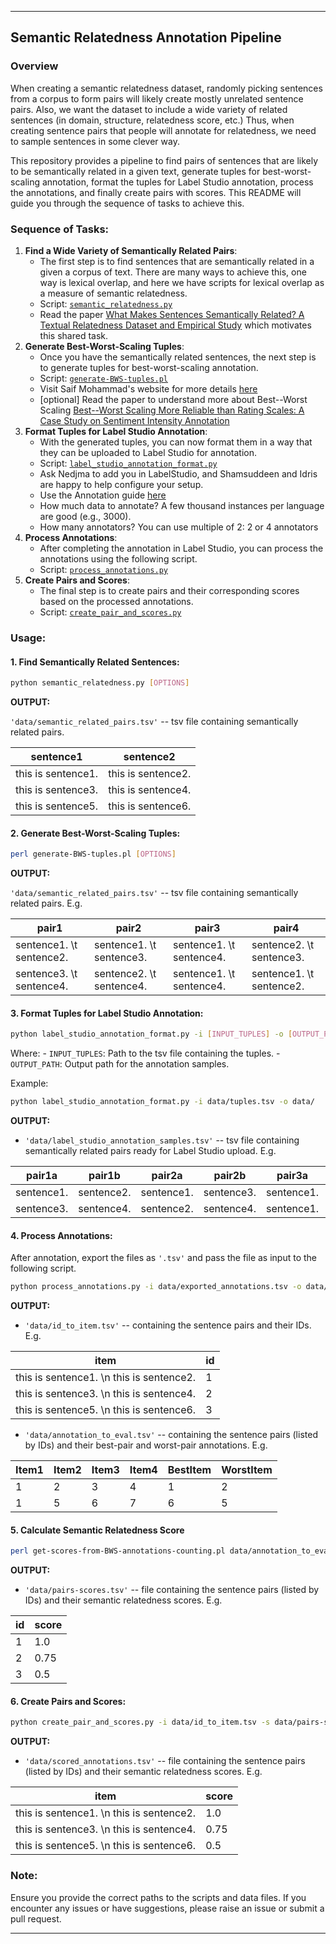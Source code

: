 ------------------------------------------------------------------------

## Semantic Relatedness Annotation Pipeline

### Overview

When creating a semantic relatedness dataset, randomly picking sentences from a corpus to form pairs will likely create mostly unrelated sentence pairs. Also, we want the dataset to include a wide variety of related sentences (in domain, structure, relatedness score, etc.) Thus, when creating sentence pairs that people will annotate for relatedness, we need to sample sentences in some clever way.
 
This repository provides a pipeline to find pairs of sentences that are likely to be semantically related in a given text, generate tuples for best-worst-scaling annotation, format the tuples for Label Studio annotation, process the annotations, and finally create pairs with scores. This README will guide you through the sequence of tasks to achieve this.

### Sequence of Tasks:

1.  **Find a Wide Variety of Semantically Related Pairs**:
    -   The first step is to find sentences that are semantically related in a given a corpus of text. There are many ways to achieve this, one way is lexical overlap, and here we have scripts for lexical overlap as a measure of semantic relatedness.
    -   Script: [`semantic_relatedness.py`](https://github.com/shmuhammadd/semantic_relatedness/blob/main/scripts/semantic_relatedness.py)
    -   Read the paper [What Makes Sentences Semantically Related? A Textual Relatedness Dataset and Empirical Study](https://arxiv.org/pdf/2110.04845.pdf) which motivates this shared task.
2.  **Generate Best-Worst-Scaling Tuples**:
    -   Once you have the semantically related sentences, the next step is to generate tuples for best-worst-scaling annotation.
    -   Script: [`generate-BWS-tuples.pl`](https://github.com/shmuhammadd/labelstudio-semrel-pipeline/blob/main/Best-Worst-Scaling-Scripts/generate-BWS-tuples.pl)
    -   Visit Saif Mohammad's website for more details [here](https://www.saifmohammad.com/WebPages/BestWorst.html)
    -   \[optional\] Read the paper to understand more about Best--Worst Scaling [Best--Worst Scaling More Reliable than Rating Scales: A Case Study on Sentiment Intensity Annotation](https://www.saifmohammad.com/WebDocs/BWS-reliable-ACL2017.pdf)
3.  **Format Tuples for Label Studio Annotation**:
    -   With the generated tuples, you can now format them in a way that they can be uploaded to Label Studio for annotation.
    -   Script: [`label_studio_annotation_format.py`](https://github.com/shmuhammadd/labelstudio-semrel-pipeline/blob/main/scripts/label_studio_annotation_format.py)
    -   Ask Nedjma to add you in LabelStudio, and Shamsuddeen and Idris are happy to help configure your setup.
    -   Use the Annotation guide [here](https://docs.google.com/document/d/1qwS9P-eRhgQw-JYMpWyOoTusBtuuxWCXEWnZZ-7LpBg/edit?usp=sharing)
    -   How much data to annotate? A few thousand instances per language are good (e.g., 3000).
    -   How many annotators? You can use multiple of 2: 2 or 4 annotators
4.  **Process Annotations**:
    -   After completing the annotation in Label Studio, you can process the annotations using the following script.
    -   Script: [`process_annotations.py`](https://github.com/shmuhammadd/labelstudio-semrel-pipeline/blob/main/scripts/process_annotations.py)
5.  **Create Pairs and Scores**:
    -   The final step is to create pairs and their corresponding scores based on the processed annotations.
    -   Script: [`create_pair_and_scores.py`](https://github.com/shmuhammadd/labelstudio-semrel-pipeline/blob/main/scripts/create_pair_and%20scores.py)

### Usage:

#### 1. Find Semantically Related Sentences:

``` bash
python semantic_relatedness.py [OPTIONS]
```

**OUTPUT:**

`'data/semantic_related_pairs.tsv'` -- tsv file containing semantically related pairs.

| sentence1          | sentence2          |
|--------------------|--------------------|
| this is sentence1. | this is sentence2. |
| this is sentence3. | this is sentence4. |
| this is sentence5. | this is sentence6. |

#### 2. Generate Best-Worst-Scaling Tuples:

``` bash
perl generate-BWS-tuples.pl [OPTIONS]
```

**OUTPUT:**

`'data/semantic_related_pairs.tsv'` -- tsv file containing semantically related pairs. E.g.

| pair1                    | pair2                    | pair3                    | pair4                    |
|--------------------------|--------------------------|--------------------------|--------------------------|
| sentence1. \t sentence2. | sentence1. \t sentence3. | sentence1. \t sentence4. | sentence2. \t sentence3. |
| sentence3. \t sentence4. | sentence2. \t sentence4. | sentence1. \t sentence4. | sentence1. \t sentence2. |

#### 3. Format Tuples for Label Studio Annotation:

``` bash
python label_studio_annotation_format.py -i [INPUT_TUPLES] -o [OUTPUT_PATH]
```

Where: - `INPUT_TUPLES`: Path to the tsv file containing the tuples. - `OUTPUT_PATH`: Output path for the annotation samples.

Example:

``` bash
python label_studio_annotation_format.py -i data/tuples.tsv -o data/
```

**OUTPUT:**

-   `'data/label_studio_annotation_samples.tsv'` -- tsv file containing semantically related pairs ready for Label Studio upload. E.g.

| pair1a     | pair1b     | pair2a     | pair2b     | pair3a     | pair3b     | pair4a     | pair4b     |
|------------|------------|------------|------------|------------|------------|------------|------------|
| sentence1. | sentence2. | sentence1. | sentence3. | sentence1. | sentence4. | sentence2. | sentence3. |
| sentence3. | sentence4. | sentence2. | sentence4. | sentence1. | sentence4. | sentence1. | sentence2. |

#### 4. Process Annotations:

After annotation, export the files as `'.tsv'` and pass the file as input to the following script.

``` bash
python process_annotations.py -i data/exported_annotations.tsv -o data/
```

**OUTPUT:**

-   `'data/id_to_item.tsv'` -- containing the sentence pairs and their IDs. E.g.

| item                                      | id  |
|-------------------------------------------|-----|
| this is sentence1. \\n this is sentence2. | 1   |
| this is sentence3. \\n this is sentence4. | 2   |
| this is sentence5. \\n this is sentence6. | 3   |

-   `'data/annotation_to_eval.tsv'` -- containing the sentence pairs (listed by IDs) and their best-pair and worst-pair annotations. E.g.

| Item1 | Item2 | Item3 | Item4 | BestItem | WorstItem |
|-------|-------|-------|-------|----------|-----------|
| 1     | 2     | 3     | 4     | 1        | 2         |
| 1     | 5     | 6     | 7     | 6        | 5         |

#### 5. Calculate Semantic Relatedness Score

``` bash
perl get-scores-from-BWS-annotations-counting.pl data/annotation_to_eval.tsv data/pairs-scores.tsv
```

**OUTPUT:**

-   `'data/pairs-scores.tsv'` -- file containing the sentence pairs (listed by IDs) and their semantic relatedness scores. E.g.

| id  | score |
|-----|-------|
| 1   | 1.0   |
| 2   | 0.75  |
| 3   | 0.5   |

#### 6. Create Pairs and Scores:

``` bash
python create_pair_and_scores.py -i data/id_to_item.tsv -s data/pairs-scores.tsv -o data
```

**OUTPUT:**

-   `'data/scored_annotations.tsv'` -- file containing the sentence pairs (listed by IDs) and their semantic relatedness scores. E.g.

| item                                      | score |
|-------------------------------------------|-------|
| this is sentence1. \\n this is sentence2. | 1.0   |
| this is sentence3. \\n this is sentence4. | 0.75  |
| this is sentence5. \\n this is sentence6. | 0.5   |

### Note:

Ensure you provide the correct paths to the scripts and data files. If you encounter any issues or have suggestions, please raise an issue or submit a pull request.

------------------------------------------------------------------------
